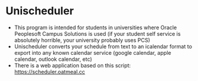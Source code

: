 # Unischeduler
* This program is intended for students in universities where Oracle Peoplesoft Campus Solutions is used (if your student self service is absolutely horrible, your university probably uses PCS)
* Unischeduler converts your schedule from text to an icalendar format to export into any known calendar service (google calendar, apple calendar, outlook calendar, etc)
* There is a web application based on this script: https://scheduler.oatmeal.cc
